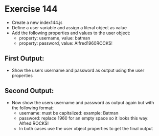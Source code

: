 # Exercise 144

* Create a new index144.js 
* Define a user variable and assign a literal object as value
* Add the following properties and values to the user object:
  * property: username, value: batman
  * property: password, value: Alfred1960ROCKS!

## First Output:
* Show the users username and password as output using the user properties

## Second Output:
* Now show the users username and password as output again but with the following format:
  * username: must be capitalized: example: Batman
  * password: replace 1960 for an empty space so it looks this way: Alfred ROCKS!
  * In both cases use the user object properties to get the final output